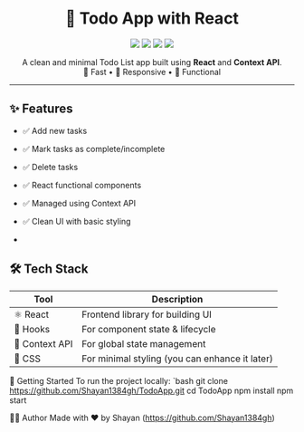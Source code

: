 <h1 align="center">📝 Todo App with React</h1>

<p align="center">
  <img src="https://img.shields.io/badge/React-Hooks-blue?logo=react" />
  <img src="https://img.shields.io/badge/Context%20API-State%20Management-green" />
  <img src="https://img.shields.io/badge/JavaScript-ES6-yellow" />
  <img src="https://img.shields.io/badge/Open%20Source-%E2%9D%A4-red" />
</p>

<p align="center">
  A clean and minimal Todo List app built using <strong>React</strong> and <strong>Context API</strong>.<br>
  🚀 Fast • 📱 Responsive • 🧠 Functional
</p>

---

## ✨ Features

- ✅ Add new tasks
- ✅ Mark tasks as complete/incomplete
- ✅ Delete tasks
- ✅ React functional components
- ✅ Managed using Context API
- ✅ Clean UI with basic styling

- 



## 🛠 Tech Stack

| Tool | Description |
|------|-------------|
| ⚛️ React | Frontend library for building UI |
| 🎣 Hooks | For component state & lifecycle |
| 🧠 Context API | For global state management |
| 🎨 CSS | For minimal styling (you can enhance it later) |







🚀 Getting Started To run the project locally: `bash git clone https://github.com/Shayan1384gh/TodoApp.git cd TodoApp npm install npm start 




🧑‍💻 Author
Made with ❤️ by Shayan (https://github.com/Shayan1384gh)










